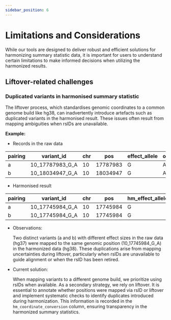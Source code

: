 ```yaml
---
sidebar_position: 6
---
```

# Limitations and Considerations

While our tools are designed to deliver robust and efficient solutions for harmonizing summary statistic data, it is important for users to understand certain limitations to make informed decisions when utilizing the harmonized results.

## Liftover-related challenges
### Duplicated variants in harmonised summary statistic

The liftover process, which standardises genomic coordinates to a common genome build like hg38, can inadvertently introduce artefacts such as duplicated variants in the harmonised result. These issues often result from mapping ambiguities when rsIDs are unavailable.

**Example:**
- Records in the raw data

| pairing | variant_id          | chr | pos       | effect_allele | other_allele | freq     | beta       | se         | p   |
|---------|-----------------------|-----|-----------|---------------|--------------|----------|------------|------------|-----|
| a       | 10_17787983_G_A       | 10  | 17787983  | G             | A            | 0.96859  | 0.00290512 | 0.00335139 | 0.39 |
| b       | 10_18034947_G_A       | 10  | 18034947  | G             | A            | 0.606068 | -0.0007883 | 0.00103352 | 0.45 |


- Harmonised result

| pairing | variant_id          | chr | pos       | hm_effect_allele | hm_other_allele | hm_beta     | effect_allele | other_allele | freq     | beta       | se        | p   |
|---------|-----------------------|-----|-----------|------------------|-----------------|-------------|---------------|--------------|----------|------------|------------|-----|
| a       | 10_17745984_G_A       | 10  | 17745984  | G                | A               | 0.00290512  | A             | G            | 0.96859  | 0.00290512 | 0.00335139 | 0.39 |
| b       | 10_17745984_G_A       | 10  | 17745984  | G                | A               | 0.000788316 | A             | G            | 0.606068 | 0.0007883  | 0.00103352 | 0.45 |

- Observations:

    Two distinct variants (a and b) with different effect sizes in the raw data (hg37) were mapped to the same genomic position (10_17745984_G_A) in the harmonized data (hg38). These duplications arise from mapping uncertainties during liftover, particularly when rsIDs are unavailable to guide alignment or when the rsID has been retired.

- Current solution:
     
     When mapping variants to a different genome build, we prioritize using rsIDs when available. As a secondary strategy, we rely on liftover. It is essential to annotate whether positions were mapped via rsID or liftover and implement systematic checks to identify duplicates introduced during harmonization. This information is recorded in the `hm_coordinate_conversion` column, ensuring transparency in the harmonized summary statistics.